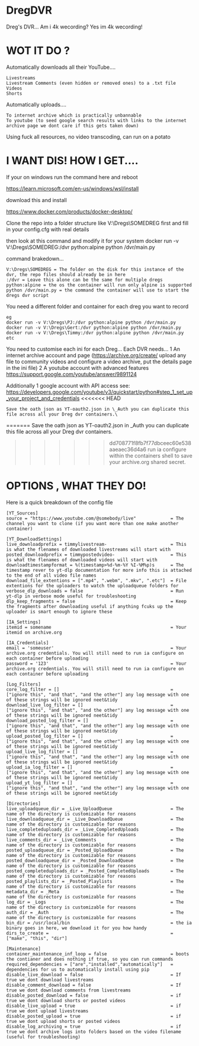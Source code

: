 # DregDVR
Dreg's DVR... Am i 4k wecording? Yes im 4k wecording!

# WOT IT DO ?

Automatically downloads all their YouTube....

	Livestreams
	Livestream Comments (even hidden or removed ones) to a .txt file
	Videos
	Shorts

Automatically uploads....

	To internet archive which is practically unbannable
	To youtube (to seed google search results with links to the internet archive page we dont care if this gets taken down)

Using fuck all resources, no video transcoding, can run on a potato

# I WANT DIS! HOW I GET....

If your on windows run the command here and reboot

https://learn.microsoft.com/en-us/windows/wsl/install

download this and install
 
https://www.docker.com/products/docker-desktop/


Clone the repo into a folder structure like V:\Dregs\SOMEDREG first and fill in your config.cfg with real details

then look at this command and modify it for your system
docker run -v V:\Dregs\SOMEDREG:/dvr python:alpine python /dvr/main.py

command brakedown...

	V:\Dregs\SOMEDREG = The folder on the disk for this instance of the dvr, the repo files should already be in here
	:/dvr = Leave this alone can be the same for multiple dregs
	python:alpine = the os the container will run only alpine is supported
	python /dvr/main.py = the command the container will use to start the dregs dvr script

You need a different folder and container for each dreg you want to record

	eg
	docker run -v V:\Dregs\PJ:/dvr python:alpine python /dvr/main.py
	docker run -v V:\Dregs\Gert:/dvr python:alpine python /dvr/main.py
	docker run -v V:\Dregs\Timmy:/dvr python:alpine python /dvr/main.py
	etc

You need to customise each ini for each Dreg...
	Each DVR needs...
		1 An internet archive account and page (https://archive.org/create/ upload any file to community videos and configure a video archive, put the details page in the ini file)
		2 A youtube account with advanced features https://support.google.com/youtube/answer/9891124

Additionally
	1 google account with API access see: https://developers.google.com/youtube/v3/quickstart/python#step_1_set_up_your_project_and_credentials
<<<<<<< HEAD

	Save the oath json as YT-oauth2.json in \_Auth you can duplicate this file across all your Dreg dvr containers.\

=======
	Save the oath json as YT-oauth2.json in \_Auth you can duplicate this file across all your Dreg dvr containers.
>>>>>>> dd708771f8fb7f77dbceec60e538aaeaec36d4a6
	run ia configure within the containers shell to save your archive.org shared secret.


# OPTIONS , WHAT THEY DO!

Here is a quick breakdown of the config file

	[YT_Sources]
	source = "https://www.youtube.com/@somebody/live"             = The channel you want to clone (if you want more than one make another container)

	[YT_DownloadSettings]
	live_downloadprefix = timmylivestream-                        = This is what the flenames of downloaded livestreams will start with    
	posted_downloadprefix = timmypostedvideo-                     = This is what the flenames of downloaded videos will start with     
	downloadtimestampformat = %(timestamp>%d-%m-%Y %I-%M%p)s      = The timestamp rever to yt-dlp documentation for more info this is attached to the end of all video file names
	download_file_extentions = [".mp4", ".webm", ".mkv", ".etc"]  = File extentions for the uploaders to watch the uploadqueue folders for
	verbose_dlp_downloads = false                                 = Run yt-dlp in verbose mode useful for troubleshooting
	dlp_keep_fragments = false                                    = Keep the fragments after downloading useful if anything fcuks up the uploader is smart enough to ignore these

	[IA_Settings]
	itemid = somename                                             = Your itemid on archive.org

	[IA_Credentials]
	email = 'someuser'                                            = Your archive.org credentials. You will still need to run ia configure on each container before uploading 
	password = '123'                                              = Your archive.org credentials. You will still need to run ia configure on each container before uploading 

	[Log_Filters]
	core_log_filter = []                                          = ["ignore this", "and that", "and the other"] any log message with one of these strings will be ignored neet&tidy
	download_live_log_filter = []                                 = ["ignore this", "and that", "and the other"] any log message with one of these strings will be ignored neet&tidy
	download_posted_log_filter = []                               = ["ignore this", "and that", "and the other"] any log message with one of these strings will be ignored neet&tidy
	upload_posted_log_filter = []                                 = ["ignore this", "and that", "and the other"] any log message with one of these strings will be ignored neet&tidy
	upload_live_log_filter = []                                   = ["ignore this", "and that", "and the other"] any log message with one of these strings will be ignored neet&tidy
	upload_ia_log_filter = []                                     = ["ignore this", "and that", "and the other"] any log message with one of these strings will be ignored neet&tidy
	upload_yt_log_filter = []                                     = ["ignore this", "and that", "and the other"] any log message with one of these strings will be ignored neet&tidy

	[Directories]
	live_uploadqueue_dir = _Live_UploadQueue                      = The name of the directory is customizable for reasons
	live_downloadqueue_dir = _Live_DownloadQueue                  = The name of the directory is customizable for reasons
	live_completeduploads_dir = _Live_CompletedUploads            = The name of the directory is customizable for reasons
	live_comments_dir = _Live_Comments                            = The name of the directory is customizable for reasons
	posted_uploadqueue_dir = _Posted_UploadQueue                  = The name of the directory is customizable for reasons
	posted_downloadqueue_dir = _Posted_DownloadQueue              = The name of the directory is customizable for reasons
	posted_completeduploads_dir = _Posted_CompletedUploads        = The name of the directory is customizable for reasons
	posted_playlists_dir = _Posted_Playlists                      = The name of the directory is customizable for reasons
	metadata_dir = _Meta                                          = The name of the directory is customizable for reasons
	log_dir = _Logs                                               = The name of the directory is customizable for reasons
	auth_dir = _Auth                                              = The name of the directory is customizable for reasons
	bin_dir = /usr/local/bin                                      = the ia binary goes in here, we download it for you how handy
	dirs_to_create =                                              = ["make", "this", "dir"]

	[Maintenance]
	container_maintenance_inf_loop = false                        = boots the contianer and does nothing if true, so you can run commands
	required_dependencies = ["are","installed","automatically"]   = dependencies for us to automatically install using pip
	disable_live_download = false                                 = If true we dont download livestreams
	disable_comment_download = false                              = If true we dont download comments from livestreams
	disable_posted_download = false                               = if true we dont download shorts or posted videos
	disable_live_upload = true                                    = if true we dont upload livestreams
	disable_posted_upload = true                                  = if true we dont upload shorts or posted videos
	disable_log_archiving = true                                  = if true we dont archive logs into folders based on the video filename (useful for troubleshooting)